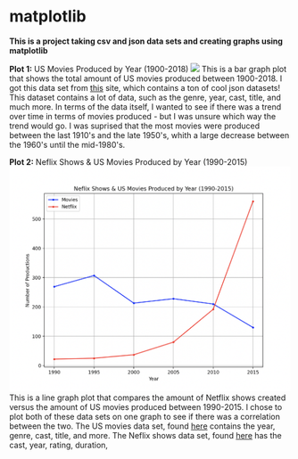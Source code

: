 # matplotlib
**This is a project taking csv and json data sets and creating graphs using matplotlib**

**Plot 1:** 
US Movies Produced by Year (1900-2018)
<img src=Plot1.png)>
This is a bar graph plot that shows the total amount of US movies produced between 1900-2018. I got this data set from [this](https://github.com/jdorfman/awesome-json-datasets) site, which contains a ton of cool json datasets! This dataset contains a lot of data, such as the genre, year, cast, title, and much more. In terms of the data itself, I wanted to see if there was a trend over time in terms of movies produced - but I was unsure which way the trend would go. I was suprised that the most movies were produced between the last 1910's and the late 1950's, whith a large decrease between the 1960's until the mid-1980's.

**Plot 2:**
Neflix Shows & US Movies Produced by Year (1990-2015)
<img src=Plot2.png>
This is a line graph plot that compares the amount of Netflix shows created versus the amount of US movies produced between 1990-2015. I chose to plot both of these data sets on one graph to see if there was a correlation between the two. The US movies data set, found [here](https://github.com/jdorfman/awesome-json-datasets) contains the year, genre, cast, title, and more. The Neflix shows data set, found [here](https://www.kaggle.com/datasets/shivamb/netflix-shows?resource=download) has the cast, year, rating, duration, 
